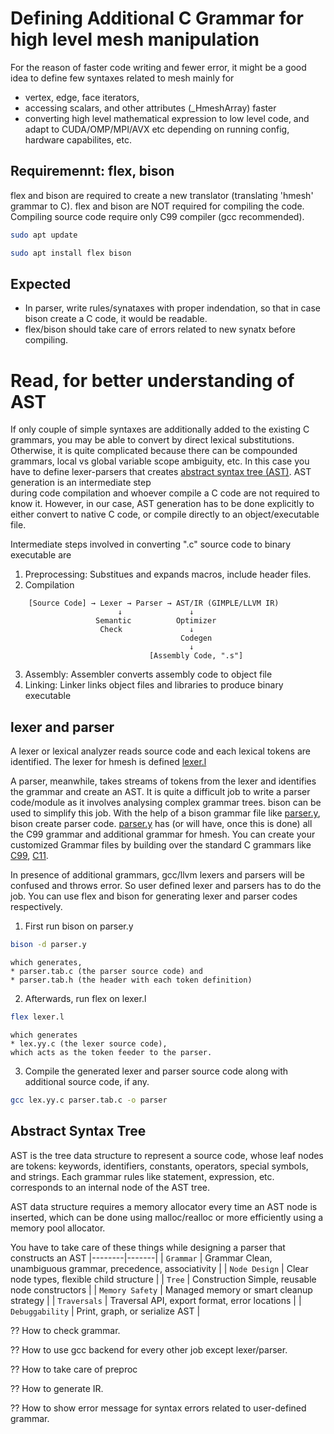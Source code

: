 # Defining Additional C Grammar for high level mesh manipulation

For the reason of faster code writing and fewer error,
it might be a good idea to define few syntaxes related
to mesh mainly for
  * vertex, edge, face iterators,
  * accessing scalars, and other attributes (\_HmeshArray) faster
  * converting high level mathematical expression to low level code, and adapt to CUDA/OMP/MPI/AVX etc depending on running config, hardware capabilites, etc.


## Requiremennt: flex, bison

flex and bison are required to create a new translator (translating 
'hmesh' grammar to C). flex and bison are NOT required for compiling
the code. Compiling source code require only C99 compiler (gcc recommended).

```bash
sudo apt update
```
```bash
sudo apt install flex bison
```

## Expected 

  * In parser, write rules/synataxes with proper indendation, so that
in case bison create a C code, it would be readable.
  * flex/bison should take care of errors related to new synatx before
compiling. 

# Read, for better understanding of AST
  
If only couple of simple syntaxes are additionally added to the existing
C grammars, you may be able to convert by direct lexical substitutions.
Otherwise, it is quite complicated because there can be compounded
grammars, local vs global variable scope ambiguity, etc. In this case you 
have to define lexer-parsers that creates 
[abstract syntax tree (AST)](https://en.wikipedia.org/wiki/Abstract_syntax_tree). 
AST generation is an intermediate step  
during code compilation and whoever compile a C code are not required to know it.
However, in our case, AST generation has to be done explicitly
to either convert to native C code, or compile directly to an 
object/executable file.

Intermediate steps involved in converting ".c" source code to binary executable are
  1.  Preprocessing: Substitues and expands macros, include header files. 
  2.  Compilation
```
    [Source Code] → Lexer → Parser → AST/IR (GIMPLE/LLVM IR)
                        ↓               ↓
                   Semantic          Optimizer
                    Check               ↓
                                      Codegen
                                        ↓
                               [Assembly Code, ".s"]
```
  3.  Assembly: Assembler converts assembly code to object file
  4.  Linking: Linker links object files and libraries to produce binary executable

## lexer and parser

A lexer or lexical analyzer reads source code and each lexical tokens are identified.
The lexer for hmesh is defined [lexer.l](./lexer.l)

A parser, meanwhile, takes streams of tokens from the lexer and identifies the grammar
and create an AST. It is quite a difficult job to write a parser code/module as
it involves analysing complex grammar trees. bison can be used to simplify this
job. With the help of a bison grammar file like [parser.y](./parser.y),
bison create parser code. [parser.y](./parser.y) 
has (or will have, once this is done) 
all the C99 grammar and additional grammar for hmesh.
You can create your customized Grammar files 
by building over the standard C grammars like
[C99](https://www.quut.com/c/ANSI-C-grammar-y-1999.html),
[C11](https://www.quut.com/c/ANSI-C-grammar-y-2011.html).

In presence of additional grammars, gcc/llvm lexers and parsers will be
confused and throws error. So user defined lexer and parsers has to do
the job. You can use flex and bison for generating lexer and parser codes
respectively. 

  1.  First
    run bison on parser.y 
```bash
bison -d parser.y
```
    which generates, 
    * parser.tab.c (the parser source code) and 
    * parser.tab.h (the header with each token definition)
  2.  Afterwards, run flex on lexer.l
```bash
flex lexer.l
```
    which generates 
    * lex.yy.c (the lexer source code),
    which acts as the token feeder to the parser.
  3.  Compile the generated lexer and parser source code along with additional source code,
    if any.
```bash
gcc lex.yy.c parser.tab.c -o parser
```

## Abstract Syntax Tree

AST is the tree data structure to represent a source code, whose leaf nodes are tokens:
keywords, identifiers, constants, operators, special symbols, and strings.
Each grammar rules like statement, expression, etc. corresponds to an internal
node of the AST tree. 

AST data structure requires a memory allocator every time an AST node is inserted,
which can be done using malloc/realloc or more efficiently using a memory pool
allocator.

You have to take care of these things while designing a parser that constructs an AST
|--------|-------|
| `Grammar`       | Grammar	Clean, unambiguous grammar, precedence, associativity |
| `Node Design`	  | Clear node types, flexible child structure                    |
| `Tree`          | Construction	Simple, reusable node constructors              |
| `Memory Safety` |	Managed memory or smart cleanup strategy                      |
| `Traversals`	  | Traversal API, export format, error locations                 |
| `Debuggability`	| Print, graph, or serialize AST                                |

?? How to check grammar.

?? How to use gcc backend for every other job except lexer/parser.

?? How to take care of preproc

?? How to generate IR.

?? How to show error message for syntax errors related to user-defined grammar.


